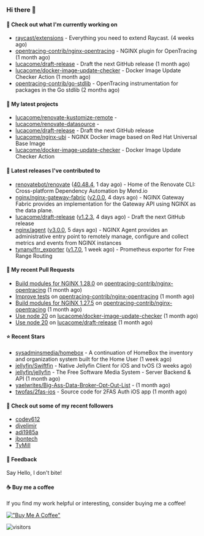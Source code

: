 ### Hi there 👋

#### 👷 Check out what I'm currently working on

- [raycast/extensions](https://github.com/raycast/extensions) - Everything you need to extend Raycast. (4 weeks ago)
- [opentracing-contrib/nginx-opentracing](https://github.com/opentracing-contrib/nginx-opentracing) - NGINX plugin for OpenTracing (1 month ago)
- [lucacome/draft-release](https://github.com/lucacome/draft-release) - Draft the next GitHub release (1 month ago)
- [lucacome/docker-image-update-checker](https://github.com/lucacome/docker-image-update-checker) - Docker Image Update Checker Action (1 month ago)
- [opentracing-contrib/go-stdlib](https://github.com/opentracing-contrib/go-stdlib) - OpenTracing instrumentation for packages in the Go stdlib (2 months ago)

#### 🌱 My latest projects

- [lucacome/renovate-kustomize-remote](https://github.com/lucacome/renovate-kustomize-remote) - 
- [lucacome/renovate-datasource](https://github.com/lucacome/renovate-datasource) - 
- [lucacome/draft-release](https://github.com/lucacome/draft-release) - Draft the next GitHub release
- [lucacome/nginx-ubi](https://github.com/lucacome/nginx-ubi) - NGINX Docker image based on Red Hat Universal Base Image
- [lucacome/docker-image-update-checker](https://github.com/lucacome/docker-image-update-checker) - Docker Image Update Checker Action

#### 🔭 Latest releases I've contributed to

- [renovatebot/renovate](https://github.com/renovatebot/renovate) ([40.48.4](https://github.com/renovatebot/renovate/releases/tag/40.48.4), 1 day ago) - Home of the Renovate CLI: Cross-platform Dependency Automation by Mend.io
- [nginx/nginx-gateway-fabric](https://github.com/nginx/nginx-gateway-fabric) ([v2.0.0](https://github.com/nginx/nginx-gateway-fabric/releases/tag/v2.0.0), 4 days ago) - NGINX Gateway Fabric provides an implementation for the Gateway API using NGINX as the data plane.
- [lucacome/draft-release](https://github.com/lucacome/draft-release) ([v1.2.3](https://github.com/lucacome/draft-release/releases/tag/v1.2.3), 4 days ago) - Draft the next GitHub release
- [nginx/agent](https://github.com/nginx/agent) ([v3.0.0](https://github.com/nginx/agent/releases/tag/v3.0.0), 5 days ago) - NGINX Agent provides an administrative entry point to remotely manage, configure and collect metrics and events from NGINX instances
- [tynany/frr_exporter](https://github.com/tynany/frr_exporter) ([v1.7.0](https://github.com/tynany/frr_exporter/releases/tag/v1.7.0), 1 week ago) - Prometheus exporter for Free Range Routing

#### 🔨 My recent Pull Requests

- [Build modules for NGINX 1.28.0](https://github.com/opentracing-contrib/nginx-opentracing/pull/840) on [opentracing-contrib/nginx-opentracing](https://github.com/opentracing-contrib/nginx-opentracing) (1 month ago)
- [Improve tests](https://github.com/opentracing-contrib/nginx-opentracing/pull/836) on [opentracing-contrib/nginx-opentracing](https://github.com/opentracing-contrib/nginx-opentracing) (1 month ago)
- [Build modules for NGINX 1.27.5](https://github.com/opentracing-contrib/nginx-opentracing/pull/835) on [opentracing-contrib/nginx-opentracing](https://github.com/opentracing-contrib/nginx-opentracing) (1 month ago)
- [Use node 20](https://github.com/lucacome/docker-image-update-checker/pull/218) on [lucacome/docker-image-update-checker](https://github.com/lucacome/docker-image-update-checker) (1 month ago)
- [Use node 20](https://github.com/lucacome/draft-release/pull/543) on [lucacome/draft-release](https://github.com/lucacome/draft-release) (1 month ago)

#### ⭐ Recent Stars

- [sysadminsmedia/homebox](https://github.com/sysadminsmedia/homebox) - A continuation of HomeBox the inventory and organization system built for the Home User (1 week ago)
- [jellyfin/Swiftfin](https://github.com/jellyfin/Swiftfin) - Native Jellyfin Client for iOS and tvOS  (3 weeks ago)
- [jellyfin/jellyfin](https://github.com/jellyfin/jellyfin) - The Free Software Media System - Server Backend &amp; API (1 month ago)
- [yaelwrites/Big-Ass-Data-Broker-Opt-Out-List](https://github.com/yaelwrites/Big-Ass-Data-Broker-Opt-Out-List) -  (1 month ago)
- [twofas/2fas-ios](https://github.com/twofas/2fas-ios) - Source code for 2FAS Auth iOS app (1 month ago)

#### 👯 Check out some of my recent followers

- [codev612](https://github.com/codev612)
- [djvelimir](https://github.com/djvelimir)
- [adi1985a](https://github.com/adi1985a)
- [jbontech](https://github.com/jbontech)
- [TyMill](https://github.com/TyMill)

#### 💬 Feedback

Say Hello, I don't bite!

#### ☕ Buy me a coffee

If you find my work helpful or interesting, consider buying me a coffee!

[!["Buy Me A Coffee"](https://www.buymeacoffee.com/assets/img/custom_images/orange_img.png)](https://www.buymeacoffee.com/lucacome)

![visitors](https://visitor-badge.laobi.icu/badge?page_id=lucacome.visitor-badge)
#

